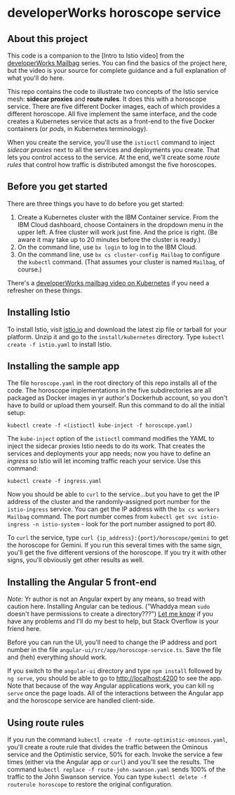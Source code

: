 # developerWorks horoscope service

## About this project

This code is a companion to the [Intro to Istio video] from the
[developerWorks Mailbag](https://developer.ibm.com/tv/dwmailbag/) series.
You can find the basics of the project here, but the video is your source for complete guidance and
a full explanation of what you'll do here.

This repo contains the code to illustrate two concepts of the Istio service mesh:
**sidecar proxies** and **route rules**. It does this with a horoscope service. There are five different
Docker images, each of which provides a different horoscope. All five implement the same
interface, and the code creates a Kubernetes service that acts as a front-end to the
five Docker containers (or _pods_, in Kubernetes terminology).

When you create the service, you'll use the `istioctl` command to inject _sidecar proxies_
next to all the services and deployments you create. That lets you control access to the
service. At the end, we'll create some _route rules_ that control how traffic is distributed amongst
the five horoscopes.

## Before you get started

There are three things you have to do before you get started:

1. Create a Kubernetes cluster with the IBM Container service.
From the IBM Cloud dashboard, choose Containers in the dropdown menu
in the upper left. A free cluster will work just fine. And the price is right.
(Be aware it may take up to 20 minutes before the cluster is ready.)
2. On the command line, use `bx login` to log in to the IBM Cloud.
3. On the command line, use `bx cs cluster-config Mailbag` to configure
the `kubectl` command. (That assumes your cluster is named `Mailbag`,
of course.)

There's a [developerWorks mailbag video on Kubernetes](https://developer.ibm.com/tv/dw-mailbag-kubernetes-clusters/)
if you need a refresher on these things.

## Installing Istio

To install Istio, visit [istio.io](https://istio.io) and download the latest zip file
or tarball for your platform. Unzip it and go to the `install/kubernetes` directory. Type `kubectl create -f
istio.yaml` to install Istio.

## Installing the sample app

The file `horoscope.yaml` in the root directory of this repo installs all of the code.
The horoscope implementations in the five subdirectories are all packaged as Docker images
in yr author's Dockerhub account, so you don't have to build or upload them yourself.
Run this command to do all the initial setup:

`kubectl create -f <(istioctl kube-inject -f horoscope.yaml)`

The `kube-inject` option of the `istioctl` command modifies the YAML to inject
the sidecar proxies Istio needs to do its work. That creates the services and deployments
your app needs; now you have to define an _ingress_ so Istio will let incoming traffic
reach your service. Use this command:

`kubectl create -f ingress.yaml`

Now you should be able to `curl` to the service...but you have to get the
IP address of the cluster and the randomly-assigned port number for the `istio-ingress` service.
You can get the IP address with the `bx cs workers Mailbag` command. The port number comes from `kubectl get svc istio-ingress -n istio-system` - look for the port number assigned to port 80.

To `curl` the service, type `curl {ip_address}:{port}/horoscope/gemini` to get the horoscope
for Gemini. If you run this several times with the same sign, you'll get the five different
versions of the horoscope. If you try it with other signs, you'll obviously get other results
as well.

## Installing the Angular 5 front-end

_Note:_ Yr author is not an Angular expert by any means, so tread with caution here.
Installing Angular can be tedious. ("Whaddya mean `sudo` doesn't have permissions to create a directory???")
[Let me know](mailto:doug_tidwell@us.ibm.com) if you have any problems and I'll do my best to help,
but Stack Overflow is your friend here.

Before you can run the UI, you'll need to change the IP address and port number
in the file `angular-ui/src/app/horoscope-service.ts`. Save the file and (heh)
everything should work.

If you switch to the `angular-ui` directory and type `npm install` followed by `ng serve`,
you should be able to go to [http://localhost:4200](localhost:4200)
to see the app. Note that because of the way Angular applications work, you can
kill `ng serve` once the page loads. All of the interactions between the Angular
app and the horoscope service are handled client-side.

## Using route rules

If you run the command `kubectl create -f route-optimistic-ominous.yaml`, you'll create a
route rule that divides the traffic between the Ominous service and the Optimistic
service, 50% for each. Invoke the service a few times (either via the Angular app or `curl`)
and you'll see the results. The command `kubectl replace -f route-john-swanson.yaml` sends
100% of the traffic to the John Swanson service. You can type `kubectl delete -f routerule horoscope`
to restore the original configuration.
